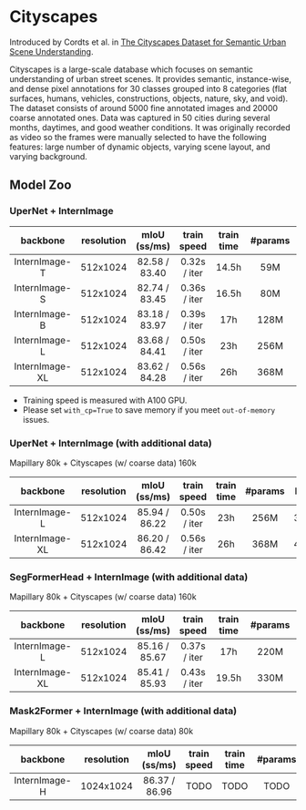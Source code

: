 # Cityscapes

Introduced by Cordts et al. in [The Cityscapes Dataset for Semantic Urban Scene Understanding](https://paperswithcode.com/paper/the-cityscapes-dataset-for-semantic-urban).

Cityscapes is a large-scale database which focuses on semantic understanding of urban street scenes. It provides semantic, instance-wise, and dense pixel annotations for 30 classes grouped into 8 categories (flat surfaces, humans, vehicles, constructions, objects, nature, sky, and void). The dataset consists of around 5000 fine annotated images and 20000 coarse annotated ones. Data was captured in 50 cities during several months, daytimes, and good weather conditions. It was originally recorded as video so the frames were manually selected to have the following features: large number of dynamic objects, varying scene layout, and varying background.

## Model Zoo

### UperNet + InternImage

| backbone       | resolution |  mIoU (ss/ms) | train speed | train time | #params | FLOPs | Config | Download                                                                      |
|:--------------:|:----------:|:------------:|:-----------:|:----------:|:-------:|:-----:|:----:|:----:|
| InternImage-T  | 512x1024   |   82.58 / 83.40    | 0.32s / iter       | 14.5h      | 59M     | 1889G | [config](./upernet_internimage_t_512x1024_160k_cityscapes.py) | [ckpt](https://huggingface.co/OpenGVLab/InternImage/resolve/main/upernet_internimage_t_512x1024_160k_cityscapes.pth) \| [log](https://huggingface.co/OpenGVLab/InternImage/raw/main/upernet_internimage_t_512x1024_160k_cityscapes.log.json) |
| InternImage-S  | 512x1024   |   82.74 / 83.45    | 0.36s / iter       | 16.5h      | 80M     | 2035G | [config](./upernet_internimage_s_512x1024_160k_cityscapes.py) |[ckpt](https://huggingface.co/OpenGVLab/InternImage/resolve/main/upernet_internimage_s_512x1024_160k_cityscapes.pth) \| [log](https://huggingface.co/OpenGVLab/InternImage/raw/main/upernet_internimage_s_512x1024_160k_cityscapes.log.json)  |
| InternImage-B  | 512x1024   |   83.18 / 83.97    | 0.39s / iter       | 17h        | 128M    | 2369G | [config](./upernet_internimage_b_512x1024_160k_cityscapes.py) |[ckpt](https://huggingface.co/OpenGVLab/InternImage/resolve/main/upernet_internimage_b_512x1024_160k_cityscapes.pth) \| [log](https://huggingface.co/OpenGVLab/InternImage/raw/main/upernet_internimage_b_512x1024_160k_cityscapes.log.json)  |
| InternImage-L  | 512x1024   |    83.68 / 84.41   | 0.50s / iter       | 23h        | 256M    | 3234G | [config](./upernet_internimage_l_512x1024_160k_cityscapes.py) |[ckpt](https://huggingface.co/OpenGVLab/InternImage/resolve/main/upernet_internimage_l_512x1024_160k_cityscapes.pth) \| [log](https://huggingface.co/OpenGVLab/InternImage/raw/main/upernet_internimage_l_512x1024_160k_cityscapes.log.json)  |
| InternImage-XL | 512x1024   |    83.62 / 84.28   | 0.56s / iter       | 26h       | 368M    | 4022G | [config](./upernet_internimage_xl_512x1024_160k_cityscapes.py) |[ckpt](https://huggingface.co/OpenGVLab/InternImage/resolve/main/upernet_internimage_xl_512x1024_160k_cityscapes.pth) \| [log](https://huggingface.co/OpenGVLab/InternImage/raw/main/upernet_internimage_xl_512x1024_160k_cityscapes.log.json) |

- Training speed is measured with A100 GPU.
- Please set `with_cp=True` to save memory if you meet `out-of-memory` issues.

### UperNet + InternImage (with additional data)

Mapillary 80k + Cityscapes (w/ coarse data) 160k 

| backbone       | resolution |  mIoU (ss/ms) | train speed | train time | #params | FLOPs | Config | Download     |
|:--------------:|:----------:|:------------:|:-----------:|:-----------:|:-------:|:-----:|:------:|:------------:|
| InternImage-L  | 512x1024   | 85.94 / 86.22  | 0.50s / iter | 23h    | 256M  | 3234G | [config](./upernet_internimage_l_512x1024_160k_mapillary2cityscapes.py) | [ckpt](https://huggingface.co/OpenGVLab/InternImage/resolve/main/upernet_internimage_l_512x1024_160k_mapillary2cityscapes.pth)  \| [log](https://huggingface.co/OpenGVLab/InternImage/raw/main/upernet_internimage_l_512x1024_160k_mapillary2cityscapes.log.json)  |
| InternImage-XL | 512x1024   | 86.20 / 86.42  | 0.56s / iter | 26h    | 368M  | 4022G | [config](./upernet_internimage_xl_512x1024_160k_mapillary2cityscapes.py) | [ckpt](https://huggingface.co/OpenGVLab/InternImage/resolve/main/upernet_internimage_xl_512x1024_160k_mapillary2cityscapes.pth) \| [log](https://huggingface.co/OpenGVLab/InternImage/raw/main/upernet_internimage_xl_512x1024_160k_mapillary2cityscapes.log.json) |

### SegFormerHead + InternImage (with additional data)

Mapillary 80k + Cityscapes (w/ coarse data) 160k

| backbone       | resolution |  mIoU (ss/ms) | train speed | train time | #params | FLOPs | Config | Download |
|:--------------:|:----------:|:------------:|:-----------:|:-----------:|:-------:|:-----:|:-----:|:---------:|
| InternImage-L  | 512x1024   | 85.16 / 85.67  | 0.37s / iter       | 17h        | 220M    | 1580G | [config](./segformer_internimage_l_512x1024_160k_mapillary2cityscapes.py) | [ckpt](https://huggingface.co/OpenGVLab/InternImage/resolve/main/segformer_internimage_l_512x1024_160k_mapillary2cityscapes.pth) \| [log](https://huggingface.co/OpenGVLab/InternImage/raw/main/segformer_internimage_l_512x1024_160k_mapillary2cityscapes.log.json)  |
| InternImage-XL | 512x1024   | 85.41 / 85.93  | 0.43s / iter       |  19.5h      | 330M    | 2364G | [config](./segformer_internimage_xl_512x1024_160k_mapillary2cityscapes.py) | [ckpt](https://huggingface.co/OpenGVLab/InternImage/resolve/main/segformer_internimage_xl_512x1024_160k_mapillary2cityscapes.pth) \| [log](https://huggingface.co/OpenGVLab/InternImage/raw/main/segformer_internimage_xl_512x1024_160k_mapillary2cityscapes.log.json) |

### Mask2Former + InternImage (with additional data)

Mapillary 80k + Cityscapes (w/ coarse data) 80k

| backbone       | resolution |  mIoU (ss/ms) | train speed | train time | #params | FLOPs | Config | Download |
|:--------------:|:----------:|:------------:|:-----------:|:-----------:|:-------:|:-----:|:-----:|:---------:|
| InternImage-H  | 1024x1024   | 86.37 / 86.96  | TODO       | TODO        | TODO    | TODO | [config](./mask2former_internimage_h_1024x1024_80k_mapillary2cityscapes.py) | [ckpt]() \| [log]()  |
